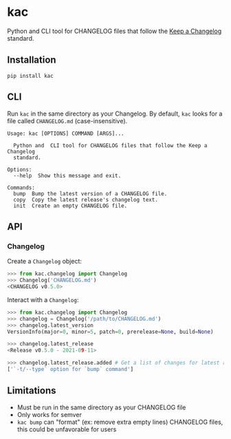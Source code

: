 # kac

Python and CLI tool for CHANGELOG files that follow the [Keep a Changelog][1] standard.

## Installation

```console
pip install kac
```

## CLI

Run `kac` in the same directory as your Changelog. By default, `kac` looks for a file called `CHANGELOG.md`
(case-insensitive).

```console
Usage: kac [OPTIONS] COMMAND [ARGS]...

  Python and  CLI tool for CHANGELOG files that follow the Keep a Changelog
  standard.

Options:
  --help  Show this message and exit.

Commands:
  bump  Bump the latest version of a CHANGELOG file.
  copy  Copy the latest release's changelog text.
  init  Create an empty CHANGELOG file.

```

## API

### Changelog

Create a `Changelog` object:
```python
>>> from kac.changelog import Changelog
>>> Changelog('CHANGELOG.md')
<CHANGELOG v0.5.0>
```

Interact with a `Changelog`:
```python
>>> from kac.changelog import Changelog
>>> changelog = Changelog('/path/to/CHANGELOG.md')
>>> changelog.latest_version
VersionInfo(major=0, minor=5, patch=0, prerelease=None, build=None)

>>> changelog.latest_release
<Release v0.5.0 - 2021-09-11>

>>> changelog.latest_release.added # Get a list of changes for latest release
['`-t/--type` option for `bump` command']
```
## Limitations

- Must be run in the same directory as your CHANGELOG file
- Only works for semver
- `kac bump` can "format" (ex: remove extra empty lines) CHANGELOG files, this could be unfavorable for users

[1]: https://keepachangelog.com/en/1.0.0/